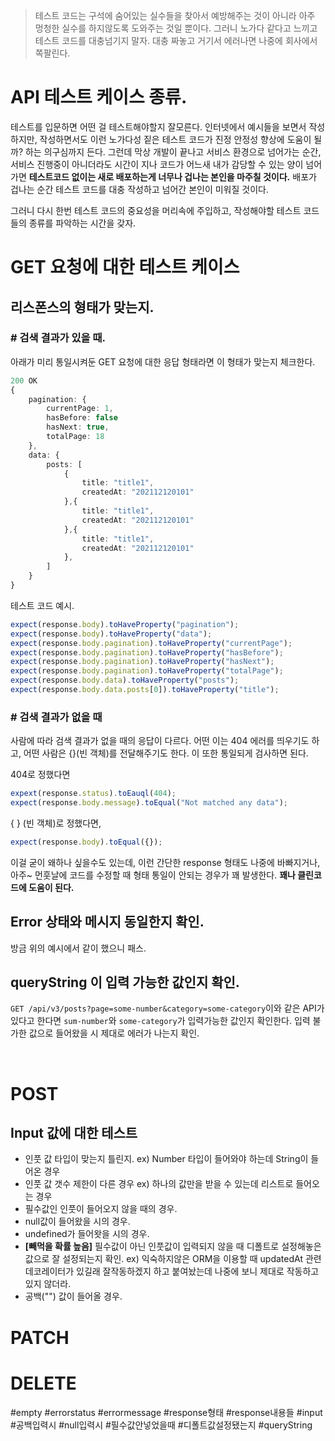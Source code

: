 > 테스트 코드는 구석에 숨어있는 실수들을 찾아서 예방해주는 것이 아니라 아주 멍청한 실수를 하지않도록 도와주는 것일 뿐이다. 그러니 노가다 같다고 느끼고 테스트 코드를 대충넘기지 말자. 대충 짜놓고 거기서 에러나면 나중에 회사에서 쪽팔린다.

# API 테스트 케이스 종류.

테스트를 입문하면 어떤 걸 테스트해야할지 잘모른다. 인터넷에서 예시들을 보면서 작성하지만, 작성하면서도 이런 노가다성 짙은 테스트 코드가 진정 안정성 향상에 도움이 될까? 하는 의구심까지 든다. 그런데 막상 개발이 끝나고 서비스 환경으로 넘어가는 순간, 서비스 진행중이 아니더라도 시간이 지나 코드가 어느새 내가 감당할 수 있는 양이 넘어가면 **테스트코드 없이는 새로 배포하는게 너무나 겁나는 본인을 마주칠 것이다.** 배포가 겁나는 순간 테스트 코드를 대충 작성하고 넘어간 본인이 미워질 것이다.

그러니 다시 한번 테스트 코드의 중요성을 머리속에 주입하고, 작성해야할 테스트 코드들의 종류를 파악하는 시간을 갖자.

# GET 요청에 대한 테스트 케이스

## 리스폰스의 형태가 맞는지.

### # 검색 결과가 있을 때.

아래가 미리 통일시켜둔 GET 요청에 대한 응답 형태라면 이 형태가 맞는지 체크한다.

```ts
200 OK
{
    pagination: {
        currentPage: 1,
        hasBefore: false
        hasNext: true,
        totalPage: 18
    },
    data: {
        posts: [
            {
                title: "title1",
                createdAt: "202112120101"
            },{
                title: "title1",
                createdAt: "202112120101"
            },{
                title: "title1",
                createdAt: "202112120101"
            },
        ]
    }
}
```

테스트 코드 예시.

```ts
expect(response.body).toHaveProperty("pagination");
expect(response.body).toHaveProperty("data");
expect(response.body.pagination).toHaveProperty("currentPage");
expect(response.body.pagination).toHaveProperty("hasBefore");
expect(response.body.pagination).toHaveProperty("hasNext");
expect(response.body.pagination).toHaveProperty("totalPage");
expect(response.body.data).toHaveProperty("posts");
expect(response.body.data.posts[0]).toHaveProperty("title");
```

### # 검색 결과가 없을 때

사람에 따라 검색 결과가 없을 때의 응답이 다르다. 어떤 이는 404 에러를 띄우기도 하고, 어떤 사람은 {}(빈 객체)를 전달해주기도 한다. 이 또한 통일되게 검사하면 된다.

404로 정했다면

```ts
expext(response.status).toEauql(404);
expect(response.body.message).toEqual("Not matched any data");
```

{ } (빈 객체)로 정했다면,

```ts
expect(response.body).toEqual({});
```

이걸 굳이 왜하나 싶을수도 있는데, 이런 간단한 response 형태도 나중에 바빠지거나, 아주~ 먼훗날에 코드를 수정할 때 형태 통일이 안되는 경우가 꽤 발생한다. **꽤나 클린코드에 도움이 된다.**

## Error 상태와 메시지 동일한지 확인.

방금 위의 예시에서 같이 했으니 패스.

## queryString 이 입력 가능한 값인지 확인.

`GET /api/v3/posts?page=some-number&category=some-category`이와 같은 API가 있다고 한다면 `sum-number`와 `some-category`가 입력가능한 값인지 확인한다. 입력 불가한 값으로 들어왔을 시 제대로 에러가 나는지 확인.

<br>

# POST

## Input 값에 대한 테스트

- 인풋 값 타입이 맞는지 틀린지. ex) Number 타입이 들어와야 하는데 String이 들어온 경우
- 인풋 값 갯수 제한이 다른 경우 ex) 하나의 값만을 받을 수 있는데 리스트로 들어오는 경우
- 필수값인 인풋이 들어오지 않을 때의 경우.
- null값이 들어왔을 시의 경우.
- undefined가 들어왓을 시의 경우.
- **[빼먹을 확률 높음]** 필수값이 아닌 인풋값이 입력되지 않을 때 디폴트로 설정해놓은 값으로 잘 설정되는지 확인. ex) 익숙하지않은 ORM을 이용할 때 updatedAt 관련 데코레이터가 있길래 잘작동하겠지 하고 붙여놨는데 나중에 보니 제대로 작동하고 있지 않더라.
- 공백("") 값이 들어올 경우.

# PATCH

# DELETE

#empty #errorstatus #errormessage #response형태 #response내용들 #input #공백입력시 #null입력시 #필수값안넣었을때 #디폴트값설정됐는지 #queryString

#
